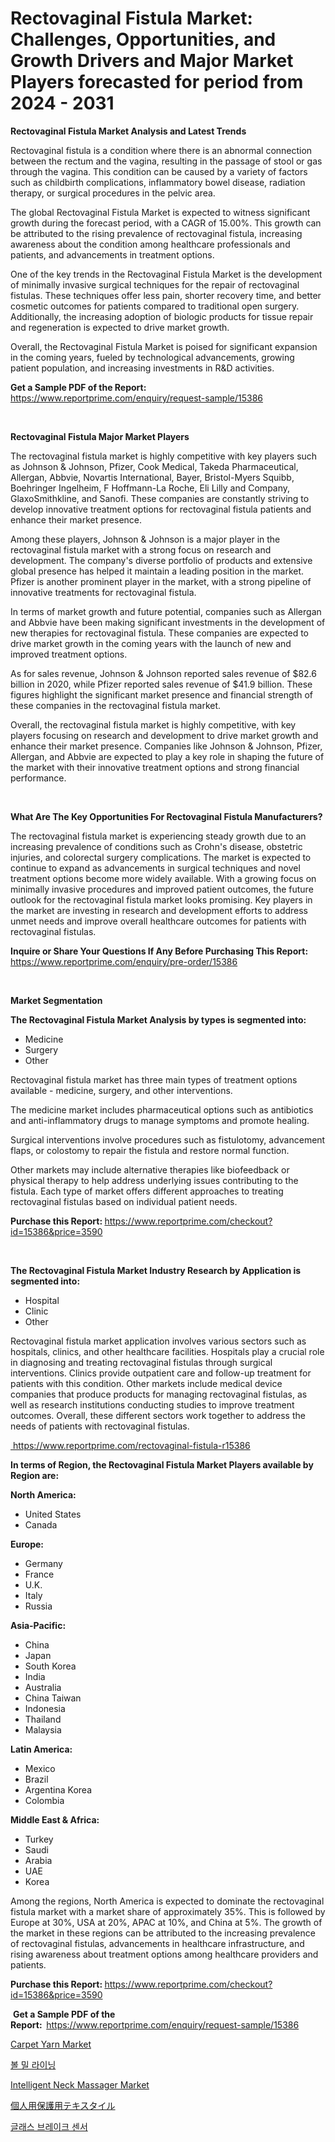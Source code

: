 <p><h1>Rectovaginal Fistula Market: Challenges, Opportunities, and Growth Drivers and Major Market Players forecasted for period from 2024 - 2031</h1></p><p><strong>Rectovaginal Fistula Market Analysis and Latest Trends</strong></p>
<p><p>Rectovaginal fistula is a condition where there is an abnormal connection between the rectum and the vagina, resulting in the passage of stool or gas through the vagina. This condition can be caused by a variety of factors such as childbirth complications, inflammatory bowel disease, radiation therapy, or surgical procedures in the pelvic area.</p><p>The global Rectovaginal Fistula Market is expected to witness significant growth during the forecast period, with a CAGR of 15.00%. This growth can be attributed to the rising prevalence of rectovaginal fistula, increasing awareness about the condition among healthcare professionals and patients, and advancements in treatment options.</p><p>One of the key trends in the Rectovaginal Fistula Market is the development of minimally invasive surgical techniques for the repair of rectovaginal fistulas. These techniques offer less pain, shorter recovery time, and better cosmetic outcomes for patients compared to traditional open surgery. Additionally, the increasing adoption of biologic products for tissue repair and regeneration is expected to drive market growth.</p><p>Overall, the Rectovaginal Fistula Market is poised for significant expansion in the coming years, fueled by technological advancements, growing patient population, and increasing investments in R&D activities.</p></p>
<p><strong>Get a Sample PDF of the Report:&nbsp;</strong> <a href="https://www.reportprime.com/enquiry/request-sample/15386">https://www.reportprime.com/enquiry/request-sample/15386</a></p>
<p>&nbsp;</p>
<p><strong>Rectovaginal Fistula Major Market Players</strong></p>
<p><p>The rectovaginal fistula market is highly competitive with key players such as Johnson & Johnson, Pfizer, Cook Medical, Takeda Pharmaceutical, Allergan, Abbvie, Novartis International, Bayer, Bristol-Myers Squibb, Boehringer Ingelheim, F Hoffmann-La Roche, Eli Lilly and Company, GlaxoSmithkline, and Sanofi. These companies are constantly striving to develop innovative treatment options for rectovaginal fistula patients and enhance their market presence.</p><p>Among these players, Johnson & Johnson is a major player in the rectovaginal fistula market with a strong focus on research and development. The company's diverse portfolio of products and extensive global presence has helped it maintain a leading position in the market. Pfizer is another prominent player in the market, with a strong pipeline of innovative treatments for rectovaginal fistula.</p><p>In terms of market growth and future potential, companies such as Allergan and Abbvie have been making significant investments in the development of new therapies for rectovaginal fistula. These companies are expected to drive market growth in the coming years with the launch of new and improved treatment options.</p><p>As for sales revenue, Johnson & Johnson reported sales revenue of $82.6 billion in 2020, while Pfizer reported sales revenue of $41.9 billion. These figures highlight the significant market presence and financial strength of these companies in the rectovaginal fistula market.</p><p>Overall, the rectovaginal fistula market is highly competitive, with key players focusing on research and development to drive market growth and enhance their market presence. Companies like Johnson & Johnson, Pfizer, Allergan, and Abbvie are expected to play a key role in shaping the future of the market with their innovative treatment options and strong financial performance.</p></p>
<p>&nbsp;</p>
<p><strong>What Are The Key Opportunities For Rectovaginal Fistula Manufacturers?</strong></p>
<p><p>The rectovaginal fistula market is experiencing steady growth due to an increasing prevalence of conditions such as Crohn's disease, obstetric injuries, and colorectal surgery complications. The market is expected to continue to expand as advancements in surgical techniques and novel treatment options become more widely available. With a growing focus on minimally invasive procedures and improved patient outcomes, the future outlook for the rectovaginal fistula market looks promising. Key players in the market are investing in research and development efforts to address unmet needs and improve overall healthcare outcomes for patients with rectovaginal fistulas.</p></p>
<p><strong>Inquire or Share Your Questions If Any Before Purchasing This Report:</strong> <a href="https://www.reportprime.com/enquiry/pre-order/15386">https://www.reportprime.com/enquiry/pre-order/15386</a></p>
<p>&nbsp;</p>
<p><strong>Market Segmentation</strong></p>
<p><strong>The Rectovaginal Fistula Market Analysis by types is segmented into:</strong></p>
<p><ul><li>Medicine</li><li>Surgery</li><li>Other</li></ul></p>
<p><p>Rectovaginal fistula market has three main types of treatment options available - medicine, surgery, and other interventions. </p><p>The medicine market includes pharmaceutical options such as antibiotics and anti-inflammatory drugs to manage symptoms and promote healing. </p><p>Surgical interventions involve procedures such as fistulotomy, advancement flaps, or colostomy to repair the fistula and restore normal function.</p><p>Other markets may include alternative therapies like biofeedback or physical therapy to help address underlying issues contributing to the fistula. Each type of market offers different approaches to treating rectovaginal fistulas based on individual patient needs.</p></p>
<p><strong>Purchase this Report:&nbsp;</strong><a href="https://www.reportprime.com/checkout?id=15386&price=3590">https://www.reportprime.com/checkout?id=15386&price=3590</a></p>
<p>&nbsp;</p>
<p><strong>The Rectovaginal Fistula Market Industry Research by Application is segmented into:</strong></p>
<p><ul><li>Hospital</li><li>Clinic</li><li>Other</li></ul></p>
<p><p>Rectovaginal fistula market application involves various sectors such as hospitals, clinics, and other healthcare facilities. Hospitals play a crucial role in diagnosing and treating rectovaginal fistulas through surgical interventions. Clinics provide outpatient care and follow-up treatment for patients with this condition. Other markets include medical device companies that produce products for managing rectovaginal fistulas, as well as research institutions conducting studies to improve treatment outcomes. Overall, these different sectors work together to address the needs of patients with rectovaginal fistulas.</p></p>
<p><a href="https://www.reportprime.com/rectovaginal-fistula-r15386">&nbsp;https://www.reportprime.com/rectovaginal-fistula-r15386</a></p>
<p><strong>In terms of Region, the Rectovaginal Fistula Market Players available by Region are:</strong></p>
<p>
    <p> <strong> North America: </strong>
        <ul>
            <li>United States</li>
            <li>Canada</li>
        </ul>
        </p> 
    <p> <strong> Europe: </strong>
        <ul>
            <li>Germany</li>
            <li>France</li>
            <li>U.K.</li>
            <li>Italy</li>
            <li>Russia</li>
        </ul>
        </p> 
    <p> <strong> Asia-Pacific: </strong>
        <ul>
            <li>China</li>
            <li>Japan</li>
            <li>South Korea</li>
            <li>India</li>
            <li>Australia</li>
            <li>China Taiwan</li>
            <li>Indonesia</li>
            <li>Thailand</li>
            <li>Malaysia</li>
        </ul>
        </p> 
    <p> <strong> Latin America: </strong>
        <ul>
            <li>Mexico</li>
            <li>Brazil</li>
            <li>Argentina Korea</li>
            <li>Colombia</li>
        </ul>
        </p> 
    <p> <strong> Middle East & Africa: </strong>
        <ul>
            <li>Turkey</li>
            <li>Saudi</li>
            <li>Arabia</li>
            <li>UAE</li>
            <li>Korea</li>
        </ul>
    </p>
    </p>
<p><p>Among the regions, North America is expected to dominate the rectovaginal fistula market with a market share of approximately 35%. This is followed by Europe at 30%, USA at 20%, APAC at 10%, and China at 5%. The growth of the market in these regions can be attributed to the increasing prevalence of rectovaginal fistulas, advancements in healthcare infrastructure, and rising awareness about treatment options among healthcare providers and patients.</p></p>
<p><strong>Purchase this Report: </strong><a href="https://www.reportprime.com/checkout?id=15386&price=3590">https://www.reportprime.com/checkout?id=15386&price=3590</a></p>
<p>&nbsp;<strong>Get a Sample PDF of the Report:&nbsp;&nbsp;</strong><a href="https://www.reportprime.com/enquiry/request-sample/15386">https://www.reportprime.com/enquiry/request-sample/15386</a></p>
<p><strong></strong></p>
<p><p><a href="https://www.linkedin.com/pulse/decoding-carpet-yarn-market-metrics-share-trends-growth-patterns-rntef">Carpet Yarn Market</a></p><p><a href="https://github.com/vskv4779xr1/Market-Research-Report-List-2/blob/main/597113476099.md">볼 밀 라이닝</a></p><p><a href="https://issuu.com/reportprime-2/docs/intelligent-neck-massager-market-size-2030.pptx">Intelligent Neck Massager Market</a></p><p><a href="https://github.com/EmoryYundt1935/Market-Research-Report-List-1/blob/main/759898681679.md">個人用保護用テキスタイル</a></p><p><a href="https://medium.com/@elod.85/%EB%94%94%EC%BD%94%EB%94%A9-%EA%B8%80%EB%9D%BC%EC%8A%A4-%ED%8C%8C%EC%86%90-%EC%84%BC%EC%84%9C-%EC%8B%9C%EC%9E%A5-%EC%A7%80%ED%91%9C-%EC%8B%9C%EC%9E%A5-%EC%A0%90%EC%9C%A0%EC%9C%A8-%EB%8F%99%ED%96%A5-%EB%B0%8F-%EC%84%B1%EC%9E%A5-%EC%96%91%EC%8B%9D-a811b810b63c">글래스 브레이크 센서</a></p></p>